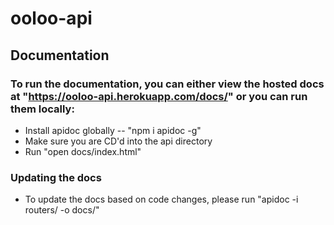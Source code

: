 # ooloo-api

## Documentation
### To run the documentation, you can either view the hosted docs at "https://ooloo-api.herokuapp.com/docs/" or you can run them locally:
- Install apidoc globally -- "npm i apidoc -g"
- Make sure you are CD'd into the api directory
- Run "open docs/index.html"

### Updating the docs
- To update the docs based on code changes, please run "apidoc -i routers/ -o docs/"